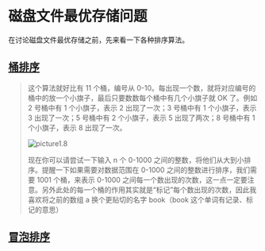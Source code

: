 # 磁盘文件最优存储问题
在讨论磁盘文件最优存储之前，先来看一下各种排序算法。
## [桶排序](http://wiki.jikexueyuan.com/project/easy-learn-algorithm/bucket-sort.html)
> 这个算法就好比有 11 个桶，编号从 0-10。每出现一个数，就将对应编号的桶中的放一个小旗子，最后只要数数每个桶中有几个小旗子就 OK 了。例如 2 号桶中有 1 个小旗子，表示 2 出现了一次；3 号桶中有 1 个小旗子，表示 3 出现了一次；5 号桶中有 2 个小旗子，表示 5 出现了两次；8 号桶中有 1 个小旗子，表示 8 出现了一次。
> 
> ![picture1.8](http://wiki.jikexueyuan.com/project/easy-learn-algorithm/images/1.8.png)
> 
> 现在你可以请尝试一下输入 n 个 0-1000 之间的整数，将他们从大到小排序。提醒一下如果需要对数据范围在 0-1000 之间的整数进行排序，我们需要 1001 个桶，来表示 0-1000 之间每一个数出现的次数，这一点一定要注意。另外此处的每一个桶的作用其实就是“标记”每个数出现的次数，因此我喜欢将之前的数组 a 换个更贴切的名字 book（book 这个单词有记录、标记的意思）
## [冒泡排序](http://wiki.jikexueyuan.com/project/easy-learn-algorithm/bubble-sort.html)
##
